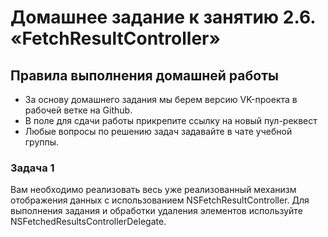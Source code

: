 # Домашнее задание к занятию 2.6. «FetchResultController»

## Правила выполнения домашней работы
* За основу домашнего задания мы берем версию VK-проекта в рабочей ветке на Github. 
* В поле для сдачи работы прикрепите ссылку на новый пул-реквест
* Любые вопросы по решению задач задавайте в чате учебной группы.

### Задача 1
Вам необходимо реализовать весь уже реализованный механизм отображения данных с использованием NSFetchResultController. 
Для выполнения задания и обработки удаления элементов используйте NSFetchedResultsControllerDelegate.
